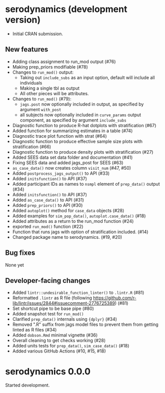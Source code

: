 # serodynamics (development version)

* Initial CRAN submission.

## New features

* Adding class assignment to run_mod output (#76)
* Making prep_priors modifiable (#78)
* Changes to `run_mod()` output:
  - Taking out `include_subs` as an input option, default will include all
  individuals
  - Making a single tbl as output
  - All other pieces will be attributes.
* Changes to `run_mod()` (#79):
   - `jags.post` now optionally included in output, as specified by argument
   `with_post`
   - all subjects now optionally included in `curve_params` output component, 
   as specified by argument `include_subs`
* Diagnostic function to produce R-hat dotplots with stratification (#67)
* Added function for summarizing estimates in a table (#74)
* Diagnostic trace plot function with strat (#64)
* Diagnostic function to produce effective sample size plots with
stratification (#66)
* Diagnostic function to produce density plots with stratification (#27)
* Added SEES data set data folder and documentation (#41)
* Fixing SEES data and added jags_post for SEES (#63)
* `as_case_data()` now creates column `visit_num` (#47, #50)
* Added `postprocess_jags_output()` to API (#33)
* Added `initsfunction()` to API (#37)
* Added participant IDs as names to `nsmpl` element of `prep_data()` output (#34)
* Added `initsfunction()` to API (#37)
* Added `as_case_data()` to API (#31)
* Added `prep_priors()` to API (#30)
* Added `autoplot()` method for `case_data` objects (#28)
* Added examples for `sim_pop_data()`, `autoplot.case_data()` (#18)
* Added attributes as a return to the run_mod function (#24)
* exported `run_mod()` function (#22)
* Function that runs jags with option of stratification included. (#14)
* Changed package name to serodynamics. (#19, #20)

## Bug fixes

None yet

## Developer-facing changes

* Added `lintr::undesirable_function_linter()` to `.lintr.R` (#81)
* Reformatted `.lintr` as R file (following 
https://github.com/r-lib/lintr/issues/2844#issuecomment-2776725389) (#81)
* Set shortcut pipe to be base pipe (#80)
* Added snapshot test for `run_mod()`
* Clarified `prep_data()` internals using `{dplyr}` (#34)
* Removed ".R" suffix from jags model files 
to prevent them from getting linted as R files (#34)
* Added `dobson.Rmd` minimal vignette (#36)
* Overall cleaning to get checks working (#28)
* Added units tests for `prep_data()`, `sim_case_data()` (#18)
* Added various GitHub Actions (#10, #15, #18)

# serodynamics 0.0.0

Started development.

